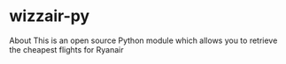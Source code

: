 # wizzair-py
About This is an open source Python module which allows you to retrieve the cheapest flights for Ryanair
